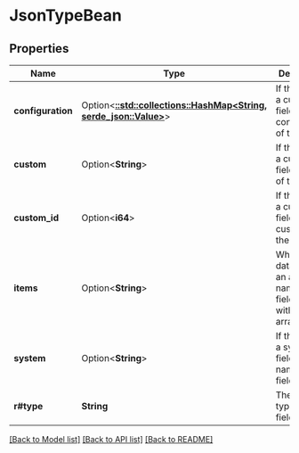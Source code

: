 # JsonTypeBean

## Properties

Name | Type | Description | Notes
------------ | ------------- | ------------- | -------------
**configuration** | Option<[**::std::collections::HashMap<String, serde_json::Value>**](serde_json::Value.md)> | If the field is a custom field, the configuration of the field. | [optional][readonly]
**custom** | Option<**String**> | If the field is a custom field, the URI of the field. | [optional][readonly]
**custom_id** | Option<**i64**> | If the field is a custom field, the custom ID of the field. | [optional][readonly]
**items** | Option<**String**> | When the data type is an array, the name of the field items within the array. | [optional][readonly]
**system** | Option<**String**> | If the field is a system field, the name of the field. | [optional][readonly]
**r#type** | **String** | The data type of the field. | [readonly]

[[Back to Model list]](../README.md#documentation-for-models) [[Back to API list]](../README.md#documentation-for-api-endpoints) [[Back to README]](../README.md)


